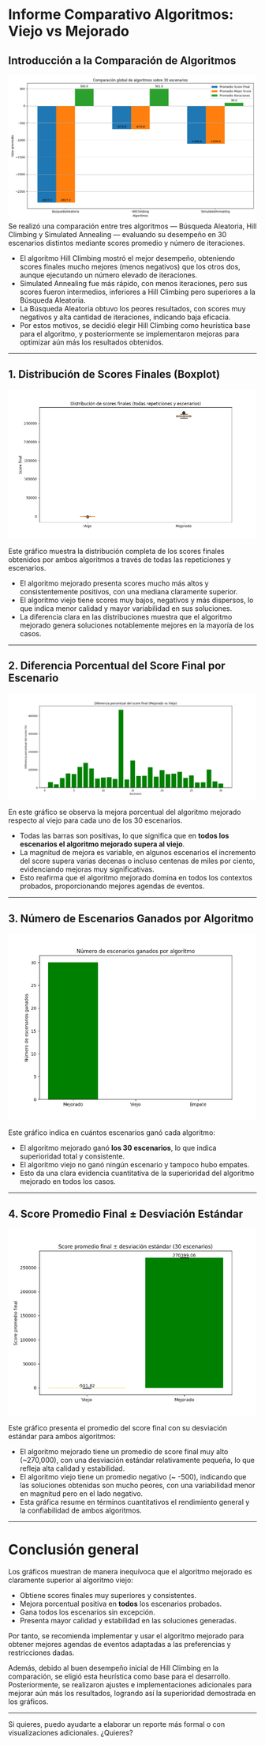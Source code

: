 # Informe Comparativo Algoritmos: Viejo vs Mejorado

## Introducción a la Comparación de Algoritmos
![Distribución de scores finales](./comparacion_global_algoritmos_30_escenarios.png)
Se realizó una comparación entre tres algoritmos — Búsqueda Aleatoria, Hill Climbing y Simulated Annealing — evaluando su desempeño en 30 escenarios distintos mediante scores promedio y número de iteraciones.

- El algoritmo Hill Climbing mostró el mejor desempeño, obteniendo scores finales mucho mejores (menos negativos) que los otros dos, aunque ejecutando un número elevado de iteraciones.
- Simulated Annealing fue más rápido, con menos iteraciones, pero sus scores fueron intermedios, inferiores a Hill Climbing pero superiores a la Búsqueda Aleatoria.
- La Búsqueda Aleatoria obtuvo los peores resultados, con scores muy negativos y alta cantidad de iteraciones, indicando baja eficacia.
- Por estos motivos, se decidió elegir Hill Climbing como heurística base para el algoritmo, y posteriormente se implementaron mejoras para optimizar aún más los resultados obtenidos.

---

## 1. Distribución de Scores Finales (Boxplot)

![Distribución de scores finales](./boxplot_scores.png)

Este gráfico muestra la distribución completa de los scores finales obtenidos por ambos algoritmos a través de todas las repeticiones y escenarios.

- El algoritmo mejorado presenta scores mucho más altos y consistentemente positivos, con una mediana claramente superior.
- El algoritmo viejo tiene scores muy bajos, negativos y más dispersos, lo que indica menor calidad y mayor variabilidad en sus soluciones.
- La diferencia clara en las distribuciones muestra que el algoritmo mejorado genera soluciones notablemente mejores en la mayoría de los casos.

---

## 2. Diferencia Porcentual del Score Final por Escenario

![Diferencia porcentual](./diferencia_porcentual_score.png)

En este gráfico se observa la mejora porcentual del algoritmo mejorado respecto al viejo para cada uno de los 30 escenarios.

- Todas las barras son positivas, lo que significa que en **todos los escenarios el algoritmo mejorado supera al viejo**.
- La magnitud de mejora es variable, en algunos escenarios el incremento del score supera varias decenas o incluso centenas de miles por ciento, evidenciando mejoras muy significativas.
- Esto reafirma que el algoritmo mejorado domina en todos los contextos probados, proporcionando mejores agendas de eventos.

---

## 3. Número de Escenarios Ganados por Algoritmo

![Número de escenarios ganados](./numero_escenarios_ganados.png)

Este gráfico indica en cuántos escenarios ganó cada algoritmo:

- El algoritmo mejorado ganó **los 30 escenarios**, lo que indica superioridad total y consistente.
- El algoritmo viejo no ganó ningún escenario y tampoco hubo empates.
- Esto da una clara evidencia cuantitativa de la superioridad del algoritmo mejorado en todos los casos.

---

## 4. Score Promedio Final ± Desviación Estándar

![Score promedio y desviación](./promedio_std_scores.png)

Este gráfico presenta el promedio del score final con su desviación estándar para ambos algoritmos:

- El algoritmo mejorado tiene un promedio de score final muy alto (~270,000), con una desviación estándar relativamente pequeña, lo que refleja alta calidad y estabilidad.
- El algoritmo viejo tiene un promedio negativo (~ -500), indicando que las soluciones obtenidas son mucho peores, con una variabilidad menor en magnitud pero en el lado negativo.
- Esta gráfica resume en términos cuantitativos el rendimiento general y la confiabilidad de ambos algoritmos.

---

# **Conclusión general**

Los gráficos muestran de manera inequívoca que el algoritmo mejorado es claramente superior al algoritmo viejo:

- Obtiene scores finales muy superiores y consistentes.
- Mejora porcentual positiva en **todos** los escenarios probados.
- Gana todos los escenarios sin excepción.
- Presenta mayor calidad y estabilidad en las soluciones generadas.

Por tanto, se recomienda implementar y usar el algoritmo mejorado para obtener mejores agendas de eventos adaptadas a las preferencias y restricciones dadas.

Además, debido al buen desempeño inicial de Hill Climbing en la comparación, se eligió esta heurística como base para el desarrollo. Posteriormente, se realizaron ajustes e implementaciones adicionales para mejorar aún más los resultados, logrando así la superioridad demostrada en los gráficos.

---

Si quieres, puedo ayudarte a elaborar un reporte más formal o con visualizaciones adicionales. ¿Quieres?
